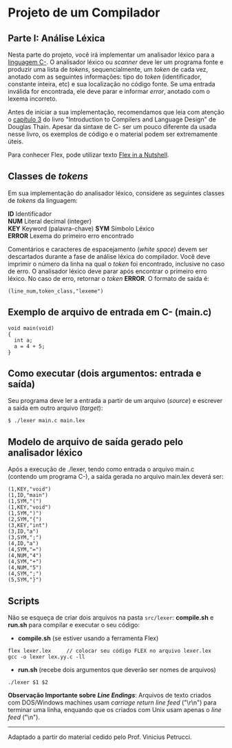 # Projeto de um Compilador

## Parte I: Análise Léxica

Nesta parte do projeto, você irá implementar um analisador léxico para a [linguagem C-](../../language/README.md). 
O analisador léxico ou _scanner_ deve ler um programa fonte e produzir uma lista de _tokens_, sequencialmente, um _token_ de cada vez, anotado com as seguintes informações: tipo do _token_ (identificador, constante inteira, etc) e sua localização no código fonte.
Se uma entrada inválida for encontrada, ele deve parar e informar _error_, anotado com o lexema incorreto.

Antes de iniciar a sua implementação, recomendamos que leia com atenção o [capítulo 3](../../resources/20-chapter3.pdf) do livro "Introduction to Compilers and Language Design" de Douglas Thain. Apesar da sintaxe de C- ser um pouco diferente da usada nesse livro, os exemplos de código e o material podem ser extremamente úteis.

Para conhecer Flex, pode utilizar texto [Flex in a Nutshell](../../resources/21-FlexInANutshell.pdf).

## Classes de _tokens_ 

Em sua implementação do analisador léxico, considere as seguintes classes de _tokens_ da linguagem:

__ID__      Identificador  
__NUM__     Literal decimal (integer)  
__KEY__     Keyword (palavra-chave) 
__SYM__     Símbolo Léxico  
__ERROR__   Lexema do primeiro erro encontrado

Comentários e caracteres de espacejamento (_white space_) devem ser descartados durante a fase de análise léxica do compilador. Você deve imprimir o número da linha na qual o _token_ foi encontrado, inclusive no caso de erro. O analisador léxico deve parar após encontrar o primeiro erro léxico.
No caso de erro, retornar o _token_ __ERROR__. 
O formato de saída é: 

``` (line_num,token_class,"lexeme") ```
  
## Exemplo de arquivo de entrada em C- (main.c)
```
void main(void)
{
  int a;
  a = 4 + 5;
}
```

## Como executar (dois argumentos: entrada e saída)
Seu programa deve ler a entrada a partir de um arquivo (_source_) e escrever a saída em outro arquivo (_target_):
```
$ ./lexer main.c main.lex
```

## Modelo de arquivo de saída gerado pelo analisador léxico
Após a execução de ./lexer, tendo como entrada o arquivo main.c (contendo um programa C-), a saída gerada no arquivo main.lex deverá ser:
```
(1,KEY,"void")
(1,ID,"main")
(1,SYM,"(")
(1,KEY,"void")
(1,SYM,")")
(2,SYM,"{")
(3,KEY,"int")
(3,ID,"a")
(3,SYM,";")
(4,ID,"a")
(4,SYM,"=")
(4,NUM,"4")
(4,SYM,"+")
(4,NUM,"5")
(4,SYM,";")
(5,SYM,"}")
```

## Scripts
Não se esqueça de criar dois arquivos na pasta ```src/lexer```: __compile.sh__ e __run.sh__ para compilar e executar o seu código:

+ __compile.sh__ (se estiver usando a ferramenta Flex)
```
flex lexer.lex     // colocar seu código FLEX no arquivo lexer.lex 
gcc -o lexer lex.yy.c -ll
```
+ __run.sh__ (recebe dois argumentos que deverão ser nomes de arquivos)
```
./lexer $1 $2
```

__Observação Importante sobre__ ___Line Endings___: Arquivos de texto criados com DOS/Windows machines usam _carriage return_ _line feed_ ("\r\n") para terminar uma linha, enquando que os criados com Unix usam apenas o _line feed_ ("\n").

-----
Adaptado a partir do material cedido pelo Prof. Vinicius Petrucci.
